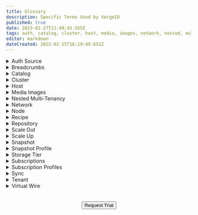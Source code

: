 ```yaml
---
title: Glossary
description: Specific Terms Used by VergeIO
published: true
date: 2023-01-27T21:49:43.555Z
tags: auth, catalog, cluster, host, media, images, network, nested, multi tenancy, tenant, node, recipe, repository, scale out, scale up, snapshot, profile, tier, storage, subscription, sync, physical, core, dmz, external, internal, maintenance
editor: markdown
dateCreated: 2022-02-15T16:19:49.652Z
---
```


<details>
  
  <summary>Auth Source</summary>
  
  An auth source defines a user management authority (GitLab, Google, OpenID) for a VergeIO environment. This allows a single sign-on experience for users as credentials from the defined auth source can be appointed for users to login to a VergeIO envrironment.

  </details>
  <details>
  
  <summary>Breadcrumbs</summary>
  
  Breadcrumbs are links at the top of the screen that reflect the recent history of selected sections; these links provide quick access back to previous screens.
  </details>
  <details>
  
  <summary>Catalog</summary>
  
  A catalog is a group of related recipes. For example one catalog may contain many varied Windows vm recipes, while another catalog in the same repository could contain all Linux based vm recipes. Administrators can group recipes into catalogs in whatever way makes sense for their particular organization.
  
  </details>
  <details>
  
  <summary>Cluster</summary>
  
  A cluster is a group of nodes consisting of like hardware resources, used as a pool for storage, compute or HCI functions. A single VergeIO environment can contain different types of clusters to provide an array of performance/costing options. The resources of a single cluster can be divided up among multiple tenants and a single tenant can be given resources to multiple clusters within the same environment.
</details>
<details>
  
  <summary>Host</summary>
  Refers to the top-level Virtual Data Center (VDC), aka "root", which is created during the initial VergeIO install on physical hardware. The host has direct control over the hardware, whereas tenants/subtentants will have resources assigned to them, but no visibility into the underlying infrastructure.

  </details>
  <details>
  
  <summary>Media Images</summary>
  
  Media images are files uploaded to the VergeIO vSAN to make available inside the VergeIO environment. Common files uploaded are those used for installing new virtual machines (e.g. \*.iso) or importing Machines or drives from existing systems (e.g. \*.ova, \*.ovf, \*.raw, \*.qcow, \*.vmdk, etc).
  
  </details>
  <details>

  <summary>Nested Multi-Tenancy</summary>
  
  Nested Multi-Tenancy provides individual layers of secure tenancy. The host can allocate any portion of its physical resources to child tenants and those child tenants can then divide and apportion any of its resources down to its own child tenants.
  
  </details>
  <details>

  <summary>Network</summary>
  
  - #### Core
  	The core network is a highly available virtual network used to handle all inter-node communication. Every VergeIO environment has 1 core network, which is created automatically during installation on the host or at the point of tenant creation (for each tenant).
  - #### DMZ
	The dmz network is a virtual network used to connect all networks with each other. Every VergeIO environment has 1 dmz network, which is created automatically during installation on the host or at the point of tenant creation (for each tenant).
  - #### External
	An external network is a network that exists outside of the VergeIO environment. Any pre-existing network that will be interfaced with VergeIO (e.g. company LAN, direct WAN connections, wi-fi networks) is considered to be an external network. In a VergeIO system there is at least one external that is used to communicate to the UI and send traffic out of the environment.
  - #### Internal
	An internal network is a virtual network originated within VergeIO. Any number of internal networks can be created. An internal network is created default-secure; with built-in VergeIO networking functionality allowing for opening up access between internal networks and/or external networks as needed.
  - #### Maintenance
	A maintenance network is an external network that can be created to handle IPMI access to physical nodes and optional PXE boot.
  - #### Physical
	A physical network is a representation of each isolated layer 2 network. Physical networks are typically configured during install. The system automatically appends " Switch" to the end of the user-supplied name during install, for ex: for name "PXE", the system will give the physical network the name "PXE Switch".
  
  </details>
  <details>
      
  <summary>Node</summary>
  
  - #### Physical
	Physical nodes are actual hardware servers that host the base VergeIO environment
  - #### Tenant
	Tenant nodes are virtual servers that simulate physical nodes. Each tenant is assigned at least one tenant node with the ability to add more tenant nodes on the fly for scale and/or to accommodate clustering software.
  
  </details>
  <details>
  
<summary>Recipe</summary>
  
  - #### VM 
	Enables the ability to create a virtual machine using a set of predefined questions to automate a number of tasks that would normally be done manually.
  - #### Tenant
	Enables the ability to create entire tenants with specific workloads, network settings, and/or other custom configurations already created in them using a set of predefined questions.
  
  </details>
  <details>
  
  <summary>Repository</summary>
  
  A repository is a site collection of recipe catalogs. Typically, a tenant has access to a repository provided by its service provider. Each tenant can also create a local repository to store its own recipe catalogs. The VergeIO repository is also included by default on a VergeIO installation. The VergeIO repository includes the standard NAS Service VM and a "30 Day Trial POC" tenant.
  
  </details>
  <details>

  <summary>Scale Out</summary>
  
  Scale out is the process of adding net new additional resources to an environment. I.E, adding another storage or compute node would be considered a scale out process.
  
  </details>
  <details>
  
  <summary>Scale Up</summary>
  
  Scale up is the process of adding hardware into already existing nodes of an environment. I.E, adding more drives to a storage node or increasing RAM in a compute node would be considered a scale up process.
  
  </details>
  <details>
  
  <summary>Snapshot</summary>
  
  A snapshot captures the state of an entity at a particular point in time. Snapshots can be used to create a point-in-time capture of an entire environment, tenant, individual virtual machine, or a NAS volume. Snapshots allow "rolling back" a system, which can be helpful for recovery, development and testing purposes. 
  
  </details>
  <details>
  
  <summary>Snapshot Profile</summary>
  
  A snapshot profile defines a schedule for snapshot creation and cleanup.
  
  </details>
  <details>
  
  <summary>Storage Tier</summary>
  
  A storage tier is a pool of storage with equivalent underlying physical storage devices. Storage tiering is a feature built into the VergeIO vSAN allowing splitting data between different types of physical media based on requirements for performance, accessibility, capacity and cost. Storage tiering can dramatically reduce costs by taking better advantage of more expensive disk where it's most needed while using less expensive (e.g. spinning disk) for cold storage.
  
  </details>
  <details>
  
<summary>Subscriptions</summary>
  
  Subscriptions allow for monitoring a system (or components of a system) by defining system information to send to users via email.
  
  </details>
  <details>
  
  <summary>Subscription Profiles</summary>
  
  Subscription profiles define the aspects of a subscription (on demand/scheduled, trigger criteria/schedule). Many subscription profiles are pre-loaded by default with the VergeIO install. Custom subscription profiles can also be created with knowledge of the API.
  
  </details>
  <details>
  
  <summary>Sync</summary>
  The process of syncronizing blocks of data between two VergeIO environments to facilitate DR capabilities or archive backups.
  
  </details>
  <details>
  
  <summary>Tenant</summary>
  A tenant is a completely separate Virtual Data Center, running its own instance of VergeIO. Child tenants are apportioned from a parent VergeIO environment. The nested, multi-tenancy infrastructure allows each VergeIO environment to divide any portion of its resources to provide multiple, sub-divisions of resources. Each tenant is allocated its own storage, networking, and compute resources. Tenants are isolated from each other, with each being individually managed by its own UI. This provides the mechanism for service providers or IT departments to allocate and administer resources dynamically.
  
  </details>
  <details>
  <summary>Virtual Wire</summary>
  A virtual wire is the logical process of plugging a cable into a switch. Creating a virtual wire enables the ability to pass a layer 2 network into a tenant.

  </details>
  <br>
<br>
<div style="text-align:center; margin-bottom:5px">
  <a href="https://www.verge.io/test-drive#Demo-Section"><button class="button-cta">Request Trial</button></a>
</div>